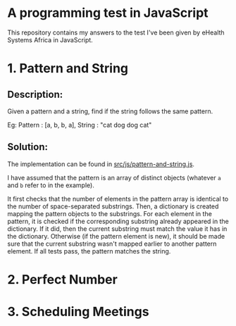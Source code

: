 # A programming test in JavaScript

This repository contains my answers to the test I've been given by eHealth Systems Africa in JavaScript.

# 1. Pattern and String

## Description:

Given a pattern and a string, find if the string follows the same pattern.

Eg: Pattern : [a, b, b, a], String : "cat dog dog cat"

## Solution:

The implementation can be found in
[src/js/pattern-and-string.js](src/js/pattern-and-string.js). 

I have assumed that the pattern is an array of distinct objects (whatever
``a`` and ``b`` refer to in the example). 

It first checks that the number of elements in the pattern array is
identical to the number of space-separated substrings. Then, a dictionary
is created mapping the pattern objects to the substrings. For each element
in the pattern, it is checked if the corresponding substring already
appeared in the dictionary. If it did, then the current substring must
match the value it has in the dictionary. Otherwise (if the pattern
element is new), it should be made sure that the current substring wasn't
mapped earlier to another pattern element. If all tests pass, the pattern
matches the string.

# 2. Perfect Number

# 3. Scheduling Meetings
